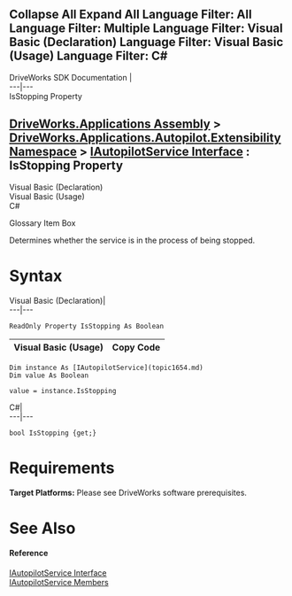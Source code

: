 Collapse All Expand All Language Filter: All  Language Filter: Multiple  Language Filter: Visual Basic (Declaration) Language Filter: Visual Basic (Usage) Language Filter: C#  
---  
DriveWorks SDK Documentation  |   
---|---  
IsStopping Property   
  
[DriveWorks.Applications Assembly](topic13.md) > [DriveWorks.Applications.Autopilot.Extensibility Namespace](topic1633.md) > [IAutopilotService Interface](topic1654.md) : IsStopping Property  
---  
  
Visual Basic (Declaration)    
Visual Basic (Usage)    
C# 

Glossary Item Box

Determines whether the service is in the process of being stopped. 

# Syntax

Visual Basic (Declaration)|   
---|---  
      
    
    ReadOnly Property IsStopping As Boolean  
  
Visual Basic (Usage)| Copy Code  
---|---  
      
    
    Dim instance As [IAutopilotService](topic1654.md)
    Dim value As Boolean
     
    value = instance.IsStopping  
  
C#|   
---|---  
      
    
    bool IsStopping {get;}  
  
# Requirements

**Target Platforms:** Please see DriveWorks software prerequisites.

# See Also

#### Reference

[IAutopilotService Interface](topic1654.md)   
[IAutopilotService Members](topic1655.md)


